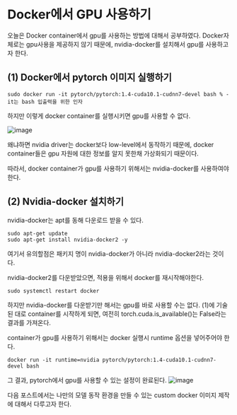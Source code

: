 # Docker에서 GPU 사용하기
오늘은 Docker container에서 gpu를 사용하는 방법에 대해서 공부하였다.
Docker자체로는 gpu사용을 제공하지 않기 때문에, nvidia-docker를 설치해서 gpu를 사용하고자 한다.

## (1) Docker에서 pytorch 이미지 실행하기

```
sudo docker run -it pytorch/pytorch:1.4-cuda10.1-cudnn7-devel bash % -it는 bash 입출력을 위한 인자
```

하지만 이렇게 docker container를 실행시키면 gpu를 사용할 수 없다.

![image](https://github.com/Bosung-Yang/DeepLearning/assets/139629920/18be1c26-b487-48b4-b2fe-9515b6ebbf6e)

왜냐하면 nvidia driver는 docker보다 low-level에서 동작하기 때문에, docker container들은 gpu 자원에 대한 정보를 알지 못한채 가상화되기 때문이다.

따라서, docker container가 gpu를 사용하기 위해서는 nvidia-docker를 사용하여야 한다.

## (2) Nvidia-docker 설치하기
nvidia-docker는 apt를 동해 다운로드 받을 수 있다.

```
sudo apt-get update
sudo apt-get install nvidia-docker2 -y
```
여기서 유의할점은 패키지 명이 nvidia-docker가 아니라 nvidia-docker2라는 것이다.

nvidia-docker2를 다운받았으면, 적용을 위해서 docker를 재시작해야한다.

```
sudo systemctl restart docker
```

하지만 nvidia-docker를 다운받기만 해서는 gpu를 바로 사용할 수는 없다. (1)에 기술된 대로 container를 시작하게 되면, 여전히 torch.cuda.is_available()는 False라는 결과를 가져온다.

container가 gpu를 사용하기 위해서는 docker 실행시 runtime 옵션을 넣어주어야 한다.

```
docker run -it runtime=nvidia pytorch/pytorch:1.4-cuda10.1-cudnn7-devel bash
```

그 결과, pytorch에서 gpu를 사용할 수 있는 설정이 완료된다.
![image](https://github.com/Bosung-Yang/DeepLearning/assets/139629920/a66fd7d6-fe1a-47d3-9a83-bd3872dbd646)

다음 포스트에서는 나만의 모델 동작 환경을 만들 수 있는 custom docker 이미지 제작에 대해서 다루고자 한다.
